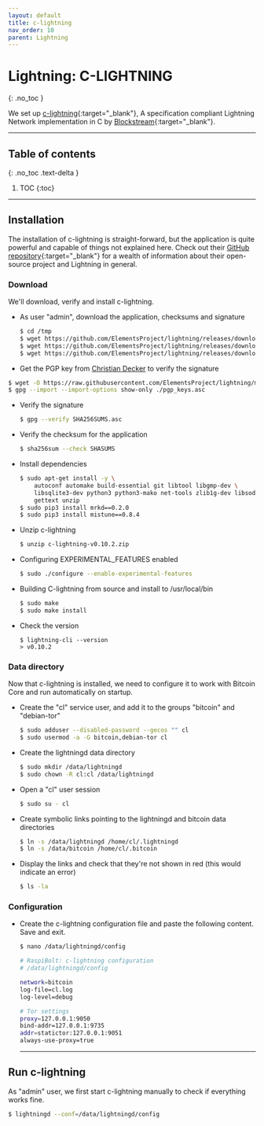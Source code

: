 ```yaml
---
layout: default
title: c-lightning
nav_order: 10
parent: Lightning
---
```

<!-- markdownlint-disable MD014 MD022 MD025 MD033 MD040 -->
# Lightning: C-LIGHTNING
{: .no_toc }

We set up [c-lightning](https://github.com/ElementsProject/lightning#readme){:target="_blank"}, A specification compliant Lightning Network implementation in C by [Blockstream](https://blockstream.com/lightning/){:target="_blank"}.

---

## Table of contents
{: .no_toc .text-delta }

1. TOC
{:toc}

---

## Installation

The installation of c-lightning is straight-forward, but the application is quite powerful and capable of things not explained here. Check out their [GitHub repository](https://github.com/ElementsProject/){:target="_blank"} for a wealth of information about their open-source project and Lightning in general.

### Download

We'll download, verify and install c-lightning.

* As user "admin", download the application, checksums and signature
  
  ```sh
  $ cd /tmp
  $ wget https://github.com/ElementsProject/lightning/releases/download/v0.10.2/clightning-v0.10.2.zip
  $ wget https://github.com/ElementsProject/lightning/releases/download/v0.10.2/SHA256SUMS.asc
  $ wget https://github.com/ElementsProject/lightning/releases/download/v0.10.2/SHA256SUMS
  ```
  
* Get the PGP key from [Christian Decker](https://github.com/cdecker) to verify the signature

```sh
$ wget -O https://raw.githubusercontent.com/ElementsProject/lightning/master/contrib/keys/cdecker.txt
$ gpg --import --import-options show-only ./pgp_keys.asc
```

* Verify the signature

  ```sh
  $ gpg --verify SHA256SUMS.asc
  ```

* Verify the checksum for the application

  ```sh
  $ sha256sum --check SHASUMS
  ```
  
* Install dependencies
  
  ```sh
  $ sudo apt-get install -y \
      autoconf automake build-essential git libtool libgmp-dev \
      libsqlite3-dev python3 python3-mako net-tools zlib1g-dev libsodium-dev \
      gettext unzip
  $ sudo pip3 install mrkd==0.2.0
  $ sudo pip3 install mistune==0.8.4
  ```
  
* Unzip c-lightning

  ```sh
  $ unzip c-lightning-v0.10.2.zip
  ```
  
* Configuring EXPERIMENTAL_FEATURES enabled

  ```sh
  $ sudo ./configure --enable-experimental-features
  ```
  
* Building C-lightning from source and install to /usr/local/bin

  ```sh
  $ sudo make
  $ sudo make install
  ```

* Check the version

  ```
  $ lightning-cli --version
  > v0.10.2
  ```
  
### Data directory

Now that c-lightning is installed, we need to configure it to work with Bitcoin Core and run automatically on startup.

* Create the "cl" service user, and add it to the groups "bitcoin" and "debian-tor"

  ```sh
  $ sudo adduser --disabled-password --gecos "" cl
  $ sudo usermod -a -G bitcoin,debian-tor cl
  ```
  
* Create the lightningd data directory

  ```sh
  $ sudo mkdir /data/lightningd
  $ sudo chown -R cl:cl /data/lightningd
  ```
  
* Open a "cl" user session

  ```sh
  $ sudo su - cl
  ```
  
* Create symbolic links pointing to the lightningd and bitcoin data directories

  ```sh
  $ ln -s /data/lightningd /home/cl/.lightningd
  $ ln -s /data/bitcoin /home/cl/.bitcoin
  ```
  
* Display the links and check that they're not shown in red (this would indicate an error)

  ```sh
  $ ls -la
  ```
  
### Configuration

* Create the c-lightning configuration file and paste the following content.
  Save and exit.

  ```sh
  $ nano /data/lightningd/config
  ```
  ```sh
  # RaspiBolt: c-lightning configuration
  # /data/lightningd/config

  network=bitcoin
  log-file=cl.log
  log-level=debug

  # Tor settings
  proxy=127.0.0.1:9050
  bind-addr=127.0.0.1:9735
  addr=statictor:127.0.0.1:9051
  always-use-proxy=true
  ```
  
  ---
  
## Run c-lightning

As "admin" user, we first start c-lightning manually to check if everything works fine.

```sh
$ lightningd --conf=/data/lightningd/config
```
